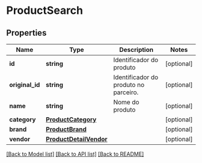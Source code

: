 # ProductSearch

## Properties
Name | Type | Description | Notes
------------ | ------------- | ------------- | -------------
**id** | **string** | Identificador do produto | [optional] 
**original_id** | **string** | Identificador do produto no parceiro. | [optional] 
**name** | **string** | Nome do produto | [optional] 
**category** | [**ProductCategory**](ProductCategory.md) |  | [optional] 
**brand** | [**ProductBrand**](ProductBrand.md) |  | [optional] 
**vendor** | [**ProductDetailVendor**](ProductDetailVendor.md) |  | [optional] 

[[Back to Model list]](../README.md#documentation-for-models) [[Back to API list]](../README.md#documentation-for-api-endpoints) [[Back to README]](../README.md)


